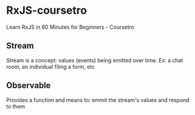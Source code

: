 # RxJS-coursetro
Learn RxJS in 60 Minutes for Beginners - Coursetro

## Stream

Stream is a concept: values (events) being emitted over time. Ex: a chat room, an individual filing a form, etc

## Observable

Provides a function and means to: emmit the stream's values and respond to them